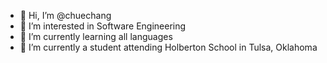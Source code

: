 - 👋 Hi, I’m @chuechang
- 👀 I’m interested in Software Engineering
- 🌱 I’m currently learning all languages
- 💞️ I’m currently a student attending Holberton School in Tulsa, Oklahoma

<!---
chuechang/chuechang is a ✨ special ✨ repository because its `README.md` (this file) appears on your GitHub profile.
You can click the Preview link to take a look at your changes.
--->
